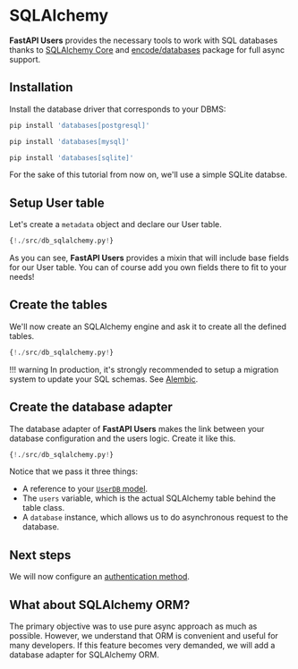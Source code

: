 # SQLAlchemy

**FastAPI Users** provides the necessary tools to work with SQL databases thanks to [SQLAlchemy Core](https://docs.sqlalchemy.org/en/13/core/) and [encode/databases](https://www.encode.io/databases/) package for full async support.

## Installation

Install the database driver that corresponds to your DBMS:

```sh
pip install 'databases[postgresql]'
```

```sh
pip install 'databases[mysql]'
```

```sh
pip install 'databases[sqlite]'
```

For the sake of this tutorial from now on, we'll use a simple SQLite databse.

## Setup User table

Let's create a `metadata` object and declare our User table.

```py hl_lines="5 32 33"
{!./src/db_sqlalchemy.py!}
```

As you can see, **FastAPI Users** provides a mixin that will include base fields for our User table. You can of course add you own fields there to fit to your needs!

## Create the tables

We'll now create an SQLAlchemy engine and ask it to create all the defined tables.

```py hl_lines="36 37 38 39 40"
{!./src/db_sqlalchemy.py!}
```

!!! warning
    In production, it's strongly recommended to setup a migration system to update your SQL schemas. See [Alembic](https://alembic.sqlalchemy.org/en/latest/).

## Create the database adapter

The database adapter of **FastAPI Users** makes the link between your database configuration and the users logic. Create it like this.

```py hl_lines="42 43"
{!./src/db_sqlalchemy.py!}
```

Notice that we pass it three things:

* A reference to your [`UserDB` model](../model.md).
* The `users` variable, which is the actual SQLAlchemy table behind the table class.
* A `database` instance, which allows us to do asynchronous request to the database.

## Next steps

We will now configure an [authentication method](../authentication/index.md).

## What about SQLAlchemy ORM?

The primary objective was to use pure async approach as much as possible. However, we understand that ORM is convenient and useful for many developers. If this feature becomes very demanded, we will add a database adapter for SQLAlchemy ORM.
